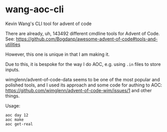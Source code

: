 # wang-aoc-cli
Kevin Wang's CLI tool for advent of code

There are already, uh, 143492 different cmdline tools for Advent of Code.  
See: https://github.com/Bogdanp/awesome-advent-of-code#tools-and-utilities

However, this one is unique in that I am making it.

Due to this, it is bespoke for the way I do AOC, e.g. using `.in` files to store inputs.

wimglenn/advent-of-code-data seems to be one of the most popular and polished tools, and I used its approach and some code for authing to AOC: https://github.com/wimglenn/advent-of-code-wim/issues/1 and other things.

Usage:

```
aoc day 12
aoc make
aoc get-real
```